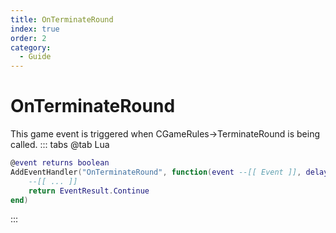 ```yaml
---
title: OnTerminateRound
index: true
order: 2
category:
  - Guide
---
```


# OnTerminateRound
This game event is triggered when CGameRules->TerminateRound is being called.
::: tabs
@tab Lua
```lua
@event returns boolean
AddEventHandler("OnTerminateRound", function(event --[[ Event ]], delay --[[ number ]], reason --[[ number ]])
    --[[ ... ]]
    return EventResult.Continue
end)
```

:::